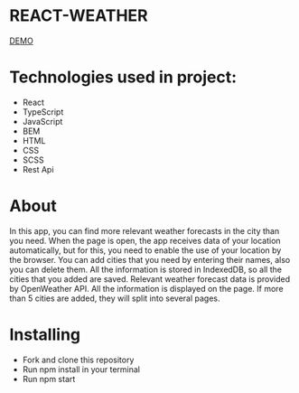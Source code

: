 # REACT-WEATHER

[DEMO](https://dimakotovich.github.io/react-weather/)

# Technologies used in project:
- React
- TypeScript
- JavaScript
- BEM
- HTML
- CSS
- SCSS
- Rest Api

# About
In this app, you can find more relevant weather forecasts in the city than you need. When the page is open, the app receives data of your location automatically, but for this, you need to enable the use of your location by the browser. You can add cities that you need by entering their names, also you can delete them. All the information is stored in IndexedDB, so all the cities that you added are saved. Relevant weather forecast data is provided by OpenWeather API. All the information is displayed on the page. If more than 5 cities are added, they will split into several pages.
 
# Installing
- Fork and clone this repository
- Run npm install in your terminal
- Run npm start



